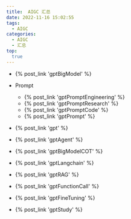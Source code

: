 ```yaml
---
title:  AIGC 汇总
date: 2022-11-16 15:02:55
tags:
  - AIGC
categories: 
  - AIGC
  - 汇总  
top:
  true
---
```


<p></p>
<!-- more -->


+ {% post_link 'gptBigModel' %}
+ Prompt
  + {% post_link 'gptPromptEngineering' %}
  + {% post_link 'gptPromptResearch' %}
  + {% post_link 'gptPromptCode' %}
  + {% post_link 'gptPrompt' %}

+ {% post_link 'gpt' %}
+ {% post_link 'gptAgent' %}
+ {% post_link 'gptBigModelCOT' %}
+ {% post_link 'gptLangchain' %}
+ {% post_link 'gptRAG' %}
+ {% post_link 'gptFunctionCall' %} 
+ {% post_link 'gptFineTuning' %} 
+ {% post_link 'gptStudy' %}

















